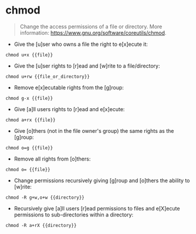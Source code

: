 # chmod

> Change the access permissions of a file or directory.
> More information: <https://www.gnu.org/software/coreutils/chmod>.

- Give the [u]ser who owns a file the right to e[x]ecute it:

`chmod u+x {{file}}`

- Give the [u]ser rights to [r]ead and [w]rite to a file/directory:

`chmod u+rw {{file_or_directory}}`

- Remove e[x]ecutable rights from the [g]roup:

`chmod g-x {{file}}`

- Give [a]ll users rights to [r]ead and e[x]ecute:

`chmod a+rx {{file}}`

- Give [o]thers (not in the file owner's group) the same rights as the [g]roup:

`chmod o=g {{file}}`

- Remove all rights from [o]thers:

`chmod o= {{file}}`

- Change permissions recursively giving [g]roup and [o]thers the ability to [w]rite:

`chmod -R g+w,o+w {{directory}}`

- Recursively give [a]ll users [r]ead permissions to files and e[X]ecute permissions to sub-directories within a directory:

`chmod -R a+rX {{directory}}`